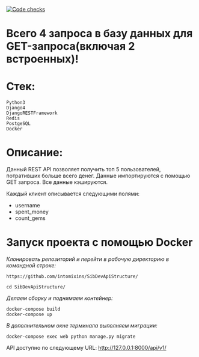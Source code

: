 [![Code checks](https://github.com/intomixins/SibDevApiStructure/actions/workflows/checks.yml/badge.svg)](https://github.com/intomixins/SibDevApiStructure/actions/workflows/checks.yml)

# Всего 4 запроса в базу данных для GET-запроса(включая 2 встроенных)!

# Cтек:
    Python3
    Django4
    DjangoRESTFramework
    Redis
    PostgeSQL
    Docker

# Описание:
Данный REST API позволяет получить топ 5 пользователей, потративших больше всего денег. Данные импортируются с помощью GET запроса. Все данные кэшируются.

Каждый клиент описывается следующими полями:
* username
* spent_money
* count_gems

# Запуск проекта с помощью Docker
*Клонировать репозиторий и перейти в рабочую директорию в командной строке:*
```
https://github.com/intomixins/SibDevApiStructure/
```
```
cd SibDevApiStructure/
```
*Делаем сборку и поднимаем контейнер:*
```
docker-compose build
docker-compose up
```
*В дополнительном окне терминала выполняем миграции:*
```
docker-compose exec web python manage.py migrate
```

API доступно по следующему URL:
http://127.0.0.1:8000/api/v1/
